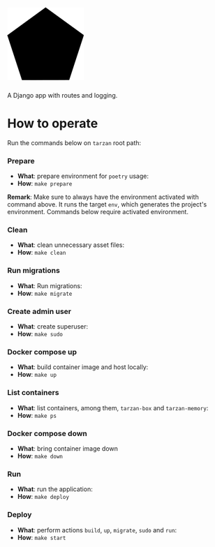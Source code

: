 # ![tarzan_title](https://github.com/trouchet/tarzan/blob/133557f070ecd8c2bdc3ab0eadf0de4639000e54/static/images/tarzan_tiny)

A Django app with routes and logging.

# How to operate

Run the commands below on `tarzan` root path:

### Prepare

- **What**: prepare environment for `poetry` usage:
- **How**: `make prepare`

**Remark**: Make sure to always have the environment activated with command above. It runs the target `env`, which generates the project's environment. Commands below require activated environment.

### Clean

- **What**: clean unnecessary asset files:
- **How**: `make clean`

### Run migrations

- **What**: Run migrations:
- **How**: `make migrate`

### Create admin user

- **What**: create superuser:
- **How**: `make sudo`

### Docker compose up

- **What**: build container image and host locally:
- **How**: `make up`

### List containers 

- **What**: list containers, among them, `tarzan-box` and `tarzan-memory`:
- **How**: `make ps`

### Docker compose down

- **What**: bring container image down
- **How**: `make down`

### Run

- **What**: run the application:
- **How**: `make deploy`

### Deploy

- **What**: perform actions `build`, `up`, `migrate`, `sudo` and `run`:
- **How**: `make start` 
